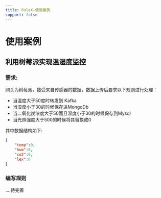 ```yaml
---
title: RuleX-使用案例
support: false
---
```


# 使用案例

## 利用树莓派实现温湿度监控
### 需求:
网关为树莓派，接受来自传感器的数据，数据上传后要求以下规则进行处理：
- 当温度大于50度时转发到 Kafka
- 当湿度小于30的时候保存进MongoDb
- 当二氧化炭浓度大于50而且湿度小于30的时候保存到Mysql
- 当光照强度大于500的时候将其替换成0

其中数据结构如下:
```json
{
    "temp":0,
    "hum":0,
    "co2":0,
    "lex":0
}
```
### 编写规则
....待完善